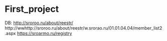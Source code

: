 # First_project


DB:
http://sroroo.ru/about/reestr/
http://wwhttp://sroroo.ru/about/reestr/w.srorao.ru/01.01.04.04/member_list2.aspx
https://sroarmo.ru/registry
